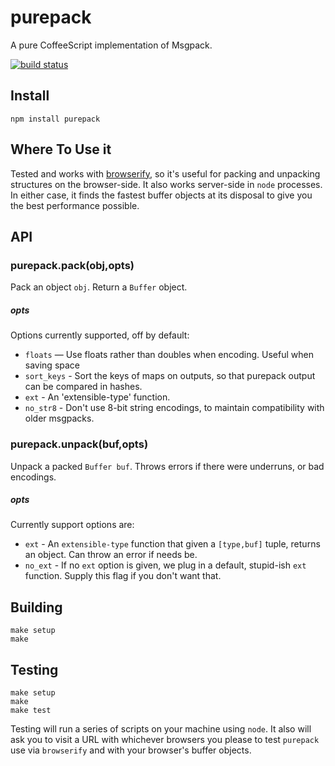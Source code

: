 purepack
========

A pure CoffeeScript implementation of Msgpack.

[![build status](https://secure.travis-ci.org/maxtaco/purepack.png)](http://travis-ci.org/maxtaco/purepack)

## Install

    npm install purepack

## Where To Use it

Tested and works with [browserify](https://github.com/substack/node-browserify), so
it's useful for packing and unpacking structures on the browser-side.  It also works
server-side in `node` processes.  In either case, it finds the fastest buffer
objects at its disposal to give you the best performance possible.

## API

### purepack.pack(obj,opts)

Pack an object `obj`. Return a `Buffer` object.

##### opts

Options currently supported, off by default:

* `floats` — Use floats rather than doubles when encoding.  Useful when saving space
* `sort_keys` - Sort the keys of maps on outputs, so that purepack output can be compared in hashes.
* `ext` - An 'extensible-type' function.
* `no_str8` - Don't use 8-bit string encodings, to maintain compatibility with older msgpacks.

### purepack.unpack(buf,opts)

Unpack a packed `Buffer buf`. Throws errors if there were underruns, or bad encodings.
 
##### opts

Currently support options are:

* `ext` - An `extensible-type` function that given a `[type,buf]` tuple, returns
an object. Can throw an error if needs be.
* `no_ext` - If no `ext` option is given, we plug in a default, stupid-ish
`ext` function. Supply this flag if you don't want that.

## Building

    make setup
    make

## Testing

    make setup
    make
    make test

Testing will run a series of scripts on your machine using `node`.  It also will
ask you to visit a URL with whichever browsers you please to test `purepack` 
use via `browserify` and with your browser's buffer objects.     
